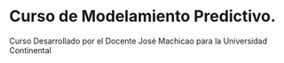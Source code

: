 # Curso de Modelamiento Predictivo.
Curso Desarrollado por el Docente José Machicao para la Universidad Continental
